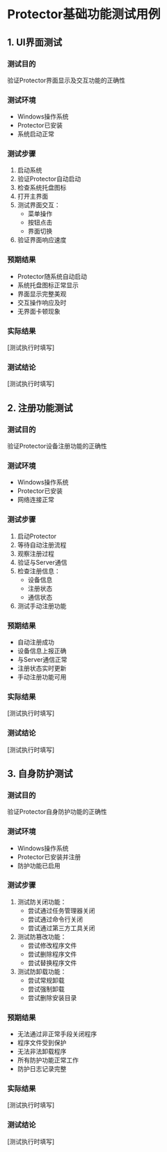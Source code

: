 # Protector基础功能测试用例

## 1. UI界面测试

### 测试目的
验证Protector界面显示及交互功能的正确性

### 测试环境
- Windows操作系统
- Protector已安装
- 系统启动正常

### 测试步骤
1. 启动系统
2. 验证Protector自动启动
3. 检查系统托盘图标
4. 打开主界面
5. 测试界面交互：
   - 菜单操作
   - 按钮点击
   - 界面切换
6. 验证界面响应速度

### 预期结果
- Protector随系统自动启动
- 系统托盘图标正常显示
- 界面显示完整美观
- 交互操作响应及时
- 无界面卡顿现象

### 实际结果
[测试执行时填写]

### 测试结论
[测试执行时填写]

## 2. 注册功能测试

### 测试目的
验证Protector设备注册功能的正确性

### 测试环境
- Windows操作系统
- Protector已安装
- 网络连接正常

### 测试步骤
1. 启动Protector
2. 等待自动注册流程
3. 观察注册过程
4. 验证与Server通信
5. 检查注册信息：
   - 设备信息
   - 注册状态
   - 通信状态
6. 测试手动注册功能

### 预期结果
- 自动注册成功
- 设备信息上报正确
- 与Server通信正常
- 注册状态实时更新
- 手动注册功能可用

### 实际结果
[测试执行时填写]

### 测试结论
[测试执行时填写]

## 3. 自身防护测试

### 测试目的
验证Protector自身防护功能的正确性

### 测试环境
- Windows操作系统
- Protector已安装并注册
- 防护功能已启用

### 测试步骤
1. 测试防关闭功能：
   - 尝试通过任务管理器关闭
   - 尝试通过命令行关闭
   - 尝试通过第三方工具关闭
2. 测试防篡改功能：
   - 尝试修改程序文件
   - 尝试删除程序文件
   - 尝试替换程序文件
3. 测试防卸载功能：
   - 尝试常规卸载
   - 尝试强制卸载
   - 尝试删除安装目录

### 预期结果
- 无法通过非正常手段关闭程序
- 程序文件受到保护
- 无法非法卸载程序
- 所有防护功能正常工作
- 防护日志记录完整

### 实际结果
[测试执行时填写]

### 测试结论
[测试执行时填写] 